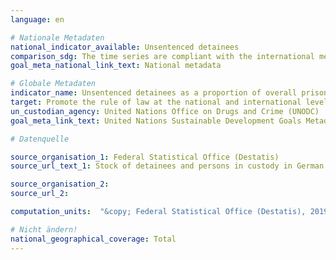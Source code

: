 ```yaml
---
language: en

# Nationale Metadaten
national_indicator_available: Unsentenced detainees
comparison_sdg: The time series are compliant with the international metadata description.
goal_meta_national_link_text: National metadata

# Globale Metadaten
indicator_name: Unsentenced detainees as a proportion of overall prison population
target: Promote the rule of law at the national and international levels and ensure equal access to justice for all
un_custodian_agency: United Nations Office on Drugs and Crime (UNODC)
goal_meta_link_text: United Nations Sustainable Development Goals Metadata

# Datenquelle

source_organisation_1: Federal Statistical Office (Destatis)
source_url_text_1: Stock of detainees and persons in custody in German prisons (Only available in German)

source_organisation_2:
source_url_2:

computation_units:  "&copy; Federal Statistical Office (Destatis), 2019"

# Nicht ändern!
national_geographical_coverage: Total
---
```

